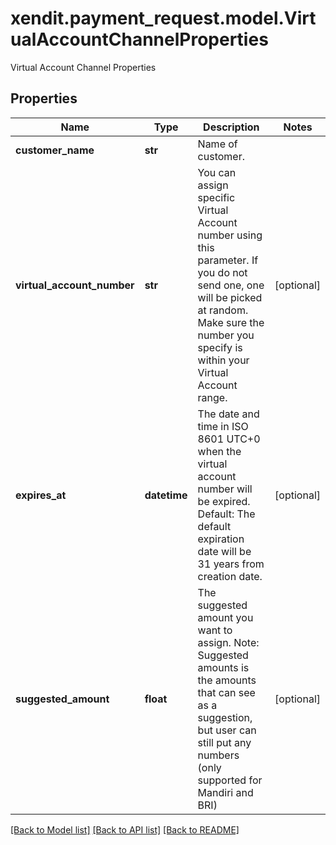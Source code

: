 # xendit.payment_request.model.VirtualAccountChannelProperties

Virtual Account Channel Properties

## Properties
Name | Type | Description | Notes
------------ | ------------- | ------------- | -------------
**customer_name** | **str** | Name of customer. | 
**virtual_account_number** | **str** | You can assign specific Virtual Account number using this parameter. If you do not send one, one will be picked at random. Make sure the number you specify is within your Virtual Account range. | [optional] 
**expires_at** | **datetime** | The date and time in ISO 8601 UTC+0 when the virtual account number will be expired. Default: The default expiration date will be 31 years from creation date. | [optional] 
**suggested_amount** | **float** | The suggested amount you want to assign. Note: Suggested amounts is the amounts that can see as a suggestion, but user can still put any numbers (only supported for Mandiri and BRI) | [optional] 

[[Back to Model list]](../README.md#documentation-for-models) [[Back to API list]](../README.md#documentation-for-api-endpoints) [[Back to README]](../README.md)



